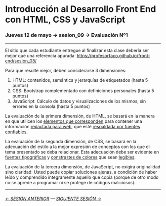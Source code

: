 # Introducción al Desarrollo Front End con HTML, CSS y JavaScript

### Jueves 12 de mayo → sesion_09 → Evaluación Nº1

- - - - - - - 

El sitio que cada estudiante entregue al finalizar esta clase debería ser mejor que una referencia apurada: https://profesorfaco.github.io/front-end/sesion_08/

Para que resulte mejor, deben considerarse 3 dimensiones:

1. HTML: contenidos, semántica y jerarquías de etiquetados (hasta 5 puntos)
2. CSS: Bootstrap complementado con definiciones personales (hasta 5 puntos)
3. JavaScript: Cálculo de datos y visualizaciones de los mismos, sin errores en la consola (hasta 5 puntos)

La evaluación de la primera dimensión, de HTML, se basará en la manera en que utilicen los [elementos que corresponden](http://html5doctor.com/element-index/) para contener una información [redactada para web](https://www.seattleu.edu/web/content/writing/), que esté [respaldada por fuentes confiables](http://credibility.stanford.edu/guidelines/index.html). 

La evaluación de la segunda dimensión, de CSS, se basará en la adecuación del estilo a la mejor expresión de conceptos con los que el tema presentado se deba relacionar. Esta adecuación debe ser evidente en [fuentes tipográficas](https://fonts.google.com/knowledge/choosing_type/a_checklist_for_choosing_type) y [constrastes de colores](https://www.archipalettes.com/blog/los-7-contrastes-de-colores) que sean [legibles](https://webaim.org/resources/contrastchecker/).

La evaluación de la tercera dimensión, de JavaScript, no exigirá originalidad sino claridad: Usted puede copiar soluciones ajenas, a condición de haber leído y comprendido íntegramente aquello que copia (porque de otro modo no se aprede a programar ni se protege de códigos maliciosos).


- - - - - - - 

###### [← SESIÓN ANTERIOR](https://github.com/profesorfaco/front-end/tree/main/sesion_08) — [SIGUIENTE SESIÓN →](https://github.com/profesorfaco/front-end/tree/main/sesion_10)
